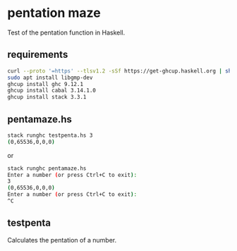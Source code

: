 # pentation maze
Test of the pentation function in Haskell.

## requirements
```bash
curl --proto '=https' --tlsv1.2 -sSf https://get-ghcup.haskell.org | sh
sudo apt install libgmp-dev
ghcup install ghc 9.12.1
ghcup install cabal 3.14.1.0
ghcup install stack 3.3.1
```

## pentamaze.hs
```bash
stack runghc testpenta.hs 3
(0,65536,0,0,0)
```
or
```bash
stack runghc pentamaze.hs
Enter a number (or press Ctrl+C to exit):
3
(0,65536,0,0,0)
Enter a number (or press Ctrl+C to exit):
^C
```

## testpenta
Calculates the pentation of a number.

